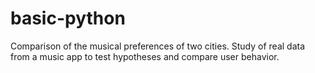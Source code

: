 # basic-python
Comparison of the musical preferences of two cities. Study of real data from a music app to test hypotheses and compare user behavior.

